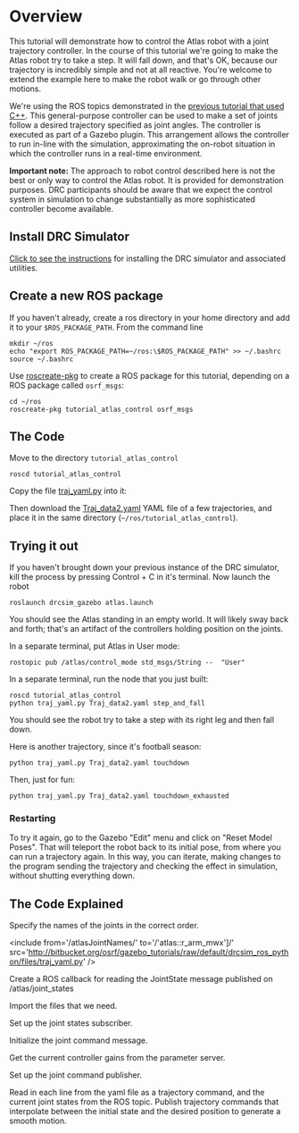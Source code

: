 # Overview

This tutorial will demonstrate how to control the Atlas robot with a joint trajectory controller.  In the course of this tutorial we're going to make the Atlas robot try to take a step.  It will fall down, and that's OK, because our trajectory is incredibly simple and not at all reactive.  You're welcome to extend the example here to make the robot walk or go through other motions.

We're using the ROS topics demonstrated in the [previous tutorial that used C++](http://gazebosim.org/tutorials/?tut=drcsim_ros_cmds&cat=drcsim).  This general-purpose controller can be used to make a set of joints follow a desired trajectory specified as joint angles.  The controller is executed as part of a Gazebo plugin.  This arrangement allows the controller to run in-line with the simulation, approximating the on-robot situation in which the controller runs in a real-time environment.

**Important note:** The approach to robot control described here is not the best or only way to control the Atlas robot. It is provided for demonstration purposes. DRC participants should be aware that we expect the control system in simulation to change substantially as more sophisticated controller become available.

## Install DRC Simulator

[Click to see the instructions](http://gazebosim.org/tutorials/?tut=drcsim_install&cat=drcsim) for installing the DRC simulator and associated utilities.

## Create a new ROS package

If you haven't already, create a ros directory in your home directory and add it to your `$ROS_PACKAGE_PATH`. From the command line

~~~
mkdir ~/ros
echo "export ROS_PACKAGE_PATH=~/ros:\$ROS_PACKAGE_PATH" >> ~/.bashrc
source ~/.bashrc
~~~

Use [roscreate-pkg](http://ros.org/wiki/roscreate) to create a ROS package for this tutorial, depending on a ROS package called `osrf_msgs`:

~~~
cd ~/ros
roscreate-pkg tutorial_atlas_control osrf_msgs
~~~

## The Code

Move to the directory `tutorial_atlas_control`

~~~
roscd tutorial_atlas_control
~~~

Copy the file [traj_yaml.py](http://bitbucket.org/osrf/gazebo_tutorials/raw/default/drcsim_ros_python/files/traj_yaml.py) into it:

<include from='/#include/' src='http://bitbucket.org/osrf/gazebo_tutorials/raw/default/drcsim_ros_python/files/traj_yaml.py' />

Then download the [Traj_data2.yaml](http://bitbucket.org/osrf/gazebo_tutorials/raw/default/drcsim_ros_python/files/Traj_data2.yaml) YAML file of a few trajectories, and place it in the same directory (`~/ros/tutorial_atlas_control`).

## Trying it out

If you haven't brought down your previous instance of the DRC simulator, kill the process by pressing Control + C in it's terminal. Now launch the robot

~~~
roslaunch drcsim_gazebo atlas.launch
~~~

You should see the Atlas standing in an empty world.  It will likely sway back and forth; that's an artifact of the controllers holding position on the joints.

In a separate terminal, put Atlas in User mode:

~~~
rostopic pub /atlas/control_mode std_msgs/String --  "User"
~~~

In a separate terminal, run the node that you just built:

~~~
roscd tutorial_atlas_control
python traj_yaml.py Traj_data2.yaml step_and_fall
~~~

You should see the robot try to take a step with its right leg and then fall down.

Here is another trajectory, since it's football season:

~~~
python traj_yaml.py Traj_data2.yaml touchdown
~~~

Then, just for fun:

~~~
python traj_yaml.py Traj_data2.yaml touchdown_exhausted
~~~

### Restarting

To try it again, go to the Gazebo "Edit" menu and click on "Reset Model Poses".  That will teleport the robot back to its initial pose, from where you can run a trajectory again.  In this way, you can iterate, making changes to the program sending the trajectory and checking the effect in simulation, without shutting everything down.

## The Code Explained

<include to='/import ceil/' src='http://bitbucket.org/osrf/gazebo_tutorials/raw/default/drcsim_ros_python/files/traj_yaml.py' />

Specify the names of the joints in the correct order.

<include from='/atlasJointNames/' to='/'atlas::r_arm_mwx'\]/' src='http://bitbucket.org/osrf/gazebo_tutorials/raw/default/drcsim_ros_python/files/traj_yaml.py' />

Create a ROS callback for reading the JointState message published on /atlas/joint_states

<include from='/currentJointState/' to='/currentJointState = msg/' src='http://bitbucket.org/osrf/gazebo_tutorials/raw/default/drcsim_ros_python/files/traj_yaml.py' />

Import the files that we need.

<include from='/if __name/' to='/traj_name\]\)/' src='http://bitbucket.org/osrf/gazebo_tutorials/raw/default/drcsim_ros_python/files/traj_yaml.py' />

Set up the joint states subscriber.

<include from='/  # Setup subscriber/' to='/, jointStatesCallback\)/' src='http://bitbucket.org/osrf/gazebo_tutorials/raw/default/drcsim_ros_python/files/traj_yaml.py' />

Initialize the joint command message.

<include from='/  # initialize JointCommands/' to='/command.i_effort_max = zeros\(n\)/' src='http://bitbucket.org/osrf/gazebo_tutorials/raw/default/drcsim_ros_python/files/traj_yaml.py' />

Get the current controller gains from the parameter server.

<include from='/  # now get gains/' to='/-command.i_effort_max\[i\]/' src='http://bitbucket.org/osrf/gazebo_tutorials/raw/default/drcsim_ros_python/files/traj_yaml.py' />

Set up the joint command publisher.

<include from='/  # set up the publisher/' to='/, JointCommands\)/' src='http://bitbucket.org/osrf/gazebo_tutorials/raw/default/drcsim_ros_python/files/traj_yaml.py' />

Read in each line from the yaml file as a trajectory command, and the current joint states from the ROS topic. Publish trajectory commands that interpolate between the initial state and the desired position to generate a smooth motion.

<include from='/  # for each trajectory/' to='/dt \/ float\(n\)\)/' src='http://bitbucket.org/osrf/gazebo_tutorials/raw/default/drcsim_ros_python/files/traj_yaml.py' />

